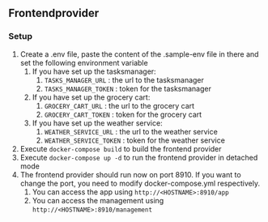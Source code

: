 ## Frontendprovider

### Setup

1. Create a .env file, paste the content of the .sample-env file in there and set the following environment variable
   1. If you have set up the tasksmanager:
      1. `TASKS_MANAGER_URL` : the url to the tasksmanager
      2. `TASKS_MANAGER_TOKEN` : token for the tasksmanager
   2. If you have set up the grocery cart:
      1. `GROCERY_CART_URL` : the url to the grocery cart
      2. `GROCERY_CART_TOKEN` : token for the grocery cart
   3. If you have set up the weather service:
      1. `WEATHER_SERVICE_URL` : the url to the weather service
      2. `WEATHER_SERVICE_TOKEN` : token for the weather service
2. Execute `docker-compose build` to build the frontend provider
3. Execute `docker-compose up -d` to run the frontend provider in detached mode
4. The frontend provider should run now on port 8910. If you want to change the port, you need to modify docker-compose.yml respectively.
   1. You can access the app using `http://<HOSTNAME>:8910/app`
   2. You can access the management using `http://<HOSTNAME>:8910/management`